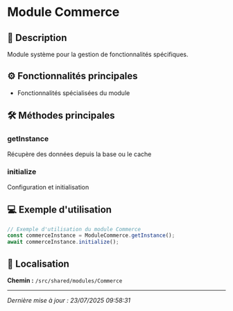# Module Commerce

## 📖 Description

Module système pour la gestion de fonctionnalités spécifiques.

## ⚙️ Fonctionnalités principales

- Fonctionnalités spécialisées du module



## 🛠️ Méthodes principales

### getInstance
Récupère des données depuis la base ou le cache

### initialize
Configuration et initialisation



## 💻 Exemple d'utilisation

```typescript
// Exemple d'utilisation du module Commerce
const commerceInstance = ModuleCommerce.getInstance();
await commerceInstance.initialize();
```

## 📍 Localisation

**Chemin :** `/src/shared/modules/Commerce`

---

*Dernière mise à jour : 23/07/2025 09:58:31*
